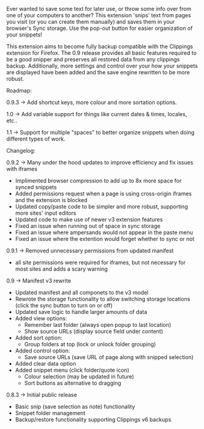 Ever wanted to save some text for later use, or throw some info over from one of your computers to another?
This extension 'snips' text from pages you visit (or you can create them manually) and saves them in your browser's Sync storage.
Use the pop-out button for easier organization of your snippets!

This extension aims to become fully backup compatible with the Clippings extension for Firefox.
The 0.9 release provides all basic features required to be a good snipper and preserves all restored data from any clippings backup.
Additionally, more settings and control over your how your snippets are displayed have been added and the save engine rewritten to be more robust.

Roadmap:

0.9.3 -> Add shortcut keys, more colour and more sortation options.

1.0 -> Add variable support for things like current dates & times, locales, etc..

1.1 -> Support for multiple "spaces" to better organize snippets when doing different types of work.

Changelog:

0.9.2 -> Many under the hood updates to improve efficiency and fix issues with iframes
- Implimented browser compression to add up to 8x more space for synced snippets
- Added permissions request when a page is using cross-origin iframes and the extension is blocked
- Updated copy/paste code to be simpler and more robust, supporting more sites' input editors
- Updated code to make use of newer v3 extension features
- Fixed an issue when running out of space in sync storage
- Fixed an issue where ampersands would not appear in the paste menu
- Fixed an issue where the extention would forget whether to sync or not

0.9.1 -> Removed unnecessary permissions from updated manifest
- all site permissions were required for iframes, but not necessary for most sites and adds a scary warning

0.9 -> Manifest v3 rewrite
- Updated manifest and all componets to the v3 model
- Rewrote the storage functionality to allow switching storage locations (click the sync button to turn on or off)
- Updated save logic to handle larger amounts of data
- Added view options:
  - Remember last folder (always open popup to last location)
  - Show source URLs (display source field under content)
- Added sort option:
  - Group folders at top (lock or unlock folder grouping)
- Added control option:
  - Save source URLs (save URL of page along with snipped selection)
- Added clear data option
- Added snippet menu (click folder/quote icon)
  - Colour selection (may be updated in future)
  - Sort buttons as alternative to dragging

0.8.3 -> Initial public release
- Basic snip (save selection as note) functionality
- Snippet folder management
- Backup/restore functionality supporting Clippings v6 backups
